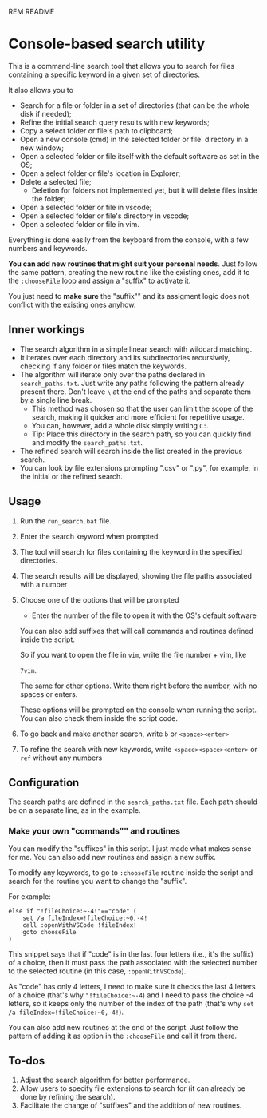 REM README

# Console-based search utility

This is a command-line search tool that allows you to search for files containing a specific keyword in a given set of directories.

It also allows you to

- Search for a file or folder in a set of directories (that can be the whole disk if needed);
- Refine the initial search query results with new keywords;
- Copy a select folder or file's path to clipboard;
- Open a new console (cmd) in the selected folder or file' directory in a new window;
- Open a selected folder or file itself with the default software as set in the OS;
- Open a select folder or file's location in Explorer;
- Delete a selected file;
   - Deletion for folders not implemented yet, but it will delete files inside the folder;
- Open a selected folder or file in vscode;
- Open a selected folder or file's directory in vscode;
- Open a selected folder or file in vim.

Everything is done easily from the keyboard from the console, with a few numbers and keywords.

**You can add new routines that might suit your personal needs**. Just follow the same pattern, creating the new routine like the existing ones, add it to the `:chooseFile` loop and assign a "suffix" to activate it.

You just need to **make sure** the "suffix"" and its assigment logic does not conflict with the existing ones anyhow.

## Inner workings

- The search algorithm in a simple linear search with wildcard matching.
- It iterates over each directory and its subdirectories recursively, checking if any folder or files match the keywords.
- The algorithm will iterate only over the paths declared in `search_paths.txt`. Just write any paths following the pattern already present there. Don't leave `\` at the end of the paths and separate them by a single line break.
   - This method was chosen so that the user can limit the scope of the search, making it quicker and more efficient for repetitive usage.
   - You can, however, add a whole disk simply writing `C:`.
   - Tip: Place this directory in the search path, so you can quickly find and modify the `search_paths.txt`.
- The refined search will search inside the list created in the previous search.
- You can look by file extensions prompting ".csv" or ".py", for example, in the initial or the refined search.

## Usage

1. Run the `run_search.bat` file.
2. Enter the search keyword when prompted.
3. The tool will search for files containing the keyword in the specified directories.
4. The search results will be displayed, showing the file paths associated with a number
5. Choose one of the options that will be prompted
   - Enter the number of the file to open it with the OS's default software

   You can also add suffixes that will call commands and routines defined inside the script.

   So if you want to open the file in `vim`, write the file number + vim, like

   `7vim`.

   The same for other options. Write them right before the number, with no spaces or enters.

   These options will be prompted on the console when running the script. You can also check them inside the script code.

6. To go back and make another search, write `b` or `<space><enter>`

7. To refine the search with new keywords, write `<space><space><enter>` or `ref` without any numbers

## Configuration

The search paths are defined in the `search_paths.txt` file. Each path should be on a separate line, as in the example.

### Make your own "commands"" and routines

You can modify the "suffixes" in this script. I just made what makes sense for me. You can also add new routines and assign a new suffix.

To modify any keywords, to go to `:chooseFile` routine inside the script and search for the routine you want to change the "suffix".

For example:

```batch
else if "!fileChoice:~-4!"=="code" (
    set /a fileIndex=!fileChoice:~0,-4!
    call :openWithVSCode !fileIndex!
    goto chooseFile
)
```

This snippet says that if "code" is in the last four letters (i.e., it's the suffix) of a choice, then it must pass the path associated with the selected number to the selected routine (in this case, `:openWithVSCode`).

As "code" has only 4 letters, I need to make sure it checks the last 4 letters of a choice (that's why `"!fileChoice:~-4`) and I need to pass the choice -4 letters, so it keeps only the number of the index of the path (that's why `set /a fileIndex=!fileChoice:~0,-4!`).

You can also add new routines at the end of the script. Just follow the pattern of adding it as option in the `:chooseFile` and call it from there.

## To-dos
1. Adjust the search algorithm for better performance.
2. Allow users to specify file extensions to search for (it can already be done by refining the search).
3. Facilitate the change of "suffixes" and the addition of new routines.